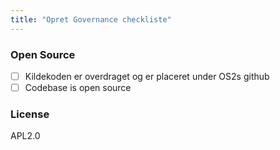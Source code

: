 ```yaml
---
title: "Opret Governance checkliste"
---
```


### Open Source

- [ ] Kildekoden er overdraget og er placeret under OS2s github
- [ ] Codebase is open source

### License

APL2.0